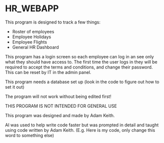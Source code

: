 # HR_WEBAPP
This program is designed to track a few things:
- Roster of employees
- Employee Holidays
- Employee Flights
- General HR Dashboard

This program has a login screen so each employee can log in an see only what they should have access to.
The first time the user logs in they will be required to accept the terms and conditions, and change their password. This can be reset by IT in the admin panel.

This program needs a database set up (look in the code to figure out how to set it out)

The program will not work without being edited first!

THIS PROGRAM IS NOT INTENDED FOR GENERAL USE


This program was designed and made by Adam Keith.

AI was used to help write code faster but was prompted in detail and taught using code written by Adam Keith. (E.g. Here is my code, only change this word to something else)
